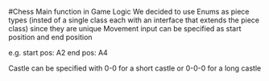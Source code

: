 #Chess
Main function in Game Logic
We decided to use Enums as piece types (insted of a single class each with an interface that extends the piece class) since they are unique
Movement input can be specified as start position and end position

e.g.
start pos:
A2
end pos:
A4

Castle can be specified with 0-0 for a short castle or 0-0-0 for a long castle